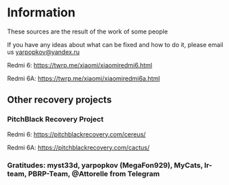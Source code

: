 # Information

These sources are the result of the work of some people

If you have any ideas about what can be fixed and how to do it, please email us yarpopkov@yandex.ru

Redmi 6: https://twrp.me/xiaomi/xiaomiredmi6.html

Redmi 6A: https://twrp.me/xiaomi/xiaomiredmi6a.html

## Other recovery projects
###  PitchBlack Recovery Project

Redmi 6: https://pitchblackrecovery.com/cereus/

Redmi 6A: https://pitchblackrecovery.com/cactus/


### Gratitudes: myst33d, yarpopkov (MegaFon929), MyCats, lr-team, PBRP-Team, @Attorelle from Telegram
